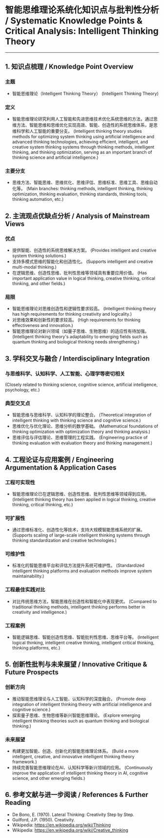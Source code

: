 # 智能思维理论系统化知识点与批判性分析 / Systematic Knowledge Points & Critical Analysis: Intelligent Thinking Theory

---

## 1. 知识点梳理 / Knowledge Point Overview

### 主题

- 智能思维理论（Intelligent Thinking Theory）
  (Intelligent Thinking Theory)

### 定义

- 智能思维理论研究利用人工智能和先进思维技术优化系统思维的方法，通过思维方法、智能思维和思维优化实现高效、智能、创造性的系统思维体系，是思维科学和人工智能的重要分支。
  (Intelligent thinking theory studies methods for optimizing system thinking using artificial intelligence and advanced thinking technologies, achieving efficient, intelligent, and creative system thinking systems through thinking methods, intelligent thinking, and thinking optimization, serving as an important branch of thinking science and artificial intelligence.)

### 主要分支

- 思维方法、智能思维、思维优化、思维评估、思维标准、思维工具、思维自动化等。
  (Main branches: thinking methods, intelligent thinking, thinking optimization, thinking evaluation, thinking standards, thinking tools, thinking automation, etc.)

## 2. 主流观点优缺点分析 / Analysis of Mainstream Views

### 优点

- 提供智能、创造性的系统思维解决方案。
  (Provides intelligent and creative system thinking solutions.)
- 支持多模式思维的智能化和创造性化。
  (Supports intelligent and creative multi-modal thinking.)
- 在逻辑思维、创造性思维、批判性思维等领域具有重要应用价值。
  (Has important application value in logical thinking, creative thinking, critical thinking, and other fields.)

### 局限

- 智能思维理论对思维创造性和逻辑性要求较高。
  (Intelligent thinking theory has high requirements for thinking creativity and logicality.)
- 对思维效果和创新性的要求较高。
  (High requirements for thinking effectiveness and innovation.)
- 智能思维理论对新兴领域（如量子思维、生物思维）的适应性有待加强。
  (Intelligent thinking theory's adaptability to emerging fields such as quantum thinking and biological thinking needs strengthening.)

## 3. 学科交叉与融合 / Interdisciplinary Integration

### 与思维科学、认知科学、人工智能、心理学等密切相关

  (Closely related to thinking science, cognitive science, artificial intelligence, psychology, etc.)

### 典型交叉点

- 智能思维与思维科学、认知科学的理论整合。
  (Theoretical integration of intelligent thinking with thinking science and cognitive science.)
- 思维优化与优化理论、思维分析的数学基础。
  (Mathematical foundations of thinking optimization with optimization theory and thinking analysis.)
- 思维评估与评估理论、思维管理的工程实践。
  (Engineering practice of thinking evaluation with evaluation theory and thinking management.)

## 4. 工程论证与应用案例 / Engineering Argumentation & Application Cases

### 工程可实现性

- 智能思维理论已在逻辑思维、创造性思维、批判性思维等领域得到应用。
  (Intelligent thinking theory has been applied in logical thinking, creative thinking, critical thinking, etc.)

### 可扩展性

- 通过思维标准化、创造性化等技术，支持大规模智能思维系统的扩展。
  (Supports scaling of large-scale intelligent thinking systems through thinking standardization and creative technologies.)

### 可维护性

- 标准化的智能思维平台和评估方法提升系统可维护性。
  (Standardized intelligent thinking platforms and evaluation methods improve system maintainability.)

### 工程最佳实践对比

- 对比传统思维方法，智能思维在创造性和智能化中表现更优。
  (Compared to traditional thinking methods, intelligent thinking performs better in creativity and intelligence.)

### 工程案例

- 智能逻辑思维、智能创造性思维、智能批判性思维、思维平台等。
  (Intelligent logical thinking, intelligent creative thinking, intelligent critical thinking, thinking platforms, etc.)

## 5. 创新性批判与未来展望 / Innovative Critique & Future Prospects

### 创新方向

- 推动智能思维理论与人工智能、认知科学的深度融合。
  (Promote deep integration of intelligent thinking theory with artificial intelligence and cognitive science.)
- 探索量子思维、生物思维等新兴智能思维理论。
  (Explore emerging intelligent thinking theories such as quantum thinking and biological thinking.)

### 未来展望

- 构建更加智能、创造、创新化的智能思维理论体系。
  (Build a more intelligent, creative, and innovative intelligent thinking theory framework.)
- 持续完善智能思维理论在AI、认知科学等新兴领域的应用。
  (Continuously improve the application of intelligent thinking theory in AI, cognitive science, and other emerging fields.)

## 6. 参考文献与进一步阅读 / References & Further Reading

- De Bono, E. (1970). Lateral Thinking: Creativity Step by Step.
- Guilford, J.P. (1950). Creativity.
- Wikipedia: <https://en.wikipedia.org/wiki/Thinking>
- Wikipedia: <https://en.wikipedia.org/wiki/Creative_thinking>
